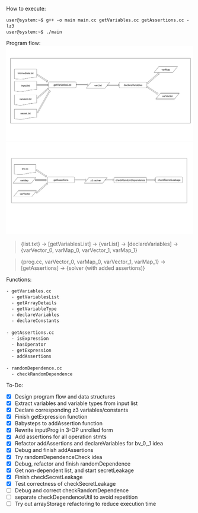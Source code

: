 How to execute:
```console
user@system:~$ g++ -o main main.cc getVariables.cc getAssertions.cc -lz3
user@system:~$ ./main
```

Program flow:
![flowchart_i](pictures/CMVT_flowchart_a.png)
![flowchart_ii](pictures/CMVT_flowchart_b.png)

> {list.txt} -> [getVariablesList] -> {varList} -> [declareVariables] -> {varVector_0, varMap_0, varVector_1, varMap_1}

> {prog.cc, varVector_0, varMap_0, varVector_1, varMap_1} -> [getAssertions] -> {solver (with added assertions)}

Functions:
```
- getVariables.cc
  - getVariablesList
  - getArrayDetails
  - getVariableType
  - declareVariables
  - declareConstants

- getAssertions.cc
  - isExpression
  - hasOperator
  - getExpression
  - addAssertions

- randomDependence.cc
  - checkRandomDependence
  ```

To-Do:
- [x] Design program flow and data structures
- [x] Extract variables and variable types from input list
- [x] Declare corresponding z3 variables/constants
- [x] Finish getExpression function 
- [x] Babysteps to addAssertion function 
- [x] Rewrite inputProg in 3-OP unrolled form
- [x] Add assertions for all operation stmts
- [x] Refactor addAssertions and declareVariables for bv_0,_1 idea
- [x] Debug and finish addAssertions
- [x] Try randomDependenceCheck idea
- [x] Debug, refactor and finish randomDependence
- [x] Get non-dependent list, and start secretLeakage
- [x] Finish checkSecretLeakage
- [x] Test correctness of checkSecretLeakage
- [ ] Debug and correct checkRandomDependence
- [ ] separate checkDependenceUtil to avoid repetition
- [ ] Try out arrayStorage refactoring to reduce execution time